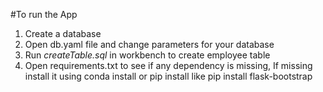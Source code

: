 #To run the App
1. Create a database
2. Open db.yaml file and change parameters for your database
3. Run _createTable.sql_   in workbench to create employee table
4. Open requirements.txt to see if any dependency is missing, If missing install it using conda install or pip install like pip install flask-bootstrap



